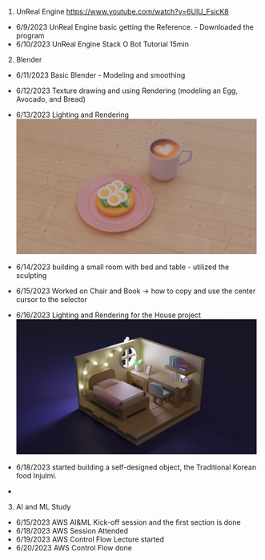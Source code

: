 1. UnReal Engine  https://www.youtube.com/watch?v=6UlU_FsicK8 
  - 6/9/2023 UnReal Engine basic getting the Reference. - Downloaded the program
  - 6/10/2023 UnReal Engine Stack O Bot Tutorial 15min 
2. Blender 
 - 6/11/2023 Basic Blender - Modeling and smoothing 
 - 6/12/2023 Texture drawing and using Rendering (modeling an Egg, Avocado, and Bread)
 - 6/13/2023 Lighting and Rendering 
 ![Alt text](Creation/brackfast%20.png)
 
 - 6/14/2023 building a small room with bed and table - utilized the sculpting 
 - 6/15/2023 Worked on Chair and Book -> how to copy and use the center cursor to the selector
 - 6/16/2023 Lighting and Rendering for the House project 
![Alt text](Creation/House.png)

 - 6/18/2023 started building a self-designed object, the Traditional Korean food Injulmi.
 - 

3. AI and ML Study 
 - 6/15/2023 AWS AI&ML Kick-off session and the first section is done
 - 6/18/2023 AWS Session Attended
 - 6/19/2023 AWS Control Flow Lecture started
 - 6/20/2023 AWS Control Flow done
